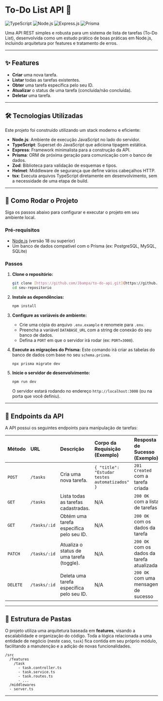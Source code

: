 # To-Do List API 📝

![TypeScript](https://img.shields.io/badge/typescript-%23007ACC.svg?style=for-the-badge&logo=typescript&logoColor=white)
![Node.js](https://img.shields.io/badge/node.js-6DA55F?style=for-the-badge&logo=node.js&logoColor=white)
![Express.js](https://img.shields.io/badge/express.js-%23404d59.svg?style=for-the-badge&logo=express&logoColor=%2361DAFB)
![Prisma](https://img.shields.io/badge/Prisma-%232D3748.svg?style=for-the-badge&logo=Prisma&logoColor=white)

Uma API REST simples e robusta para um sistema de lista de tarefas (To-Do List), desenvolvida como um estudo prático de boas práticas em Node.js, incluindo arquitetura por features e tratamento de erros.

---

## ✨ Features

* **Criar** uma nova tarefa.
* **Listar** todas as tarefas existentes.
* **Obter** uma tarefa específica pelo seu ID.
* **Atualizar** o status de uma tarefa (concluída/não concluída).
* **Deletar** uma tarefa.

---

## 🛠️ Tecnologias Utilizadas

Este projeto foi construído utilizando um stack moderno e eficiente:

* **Node.js**: Ambiente de execução JavaScript no lado do servidor.
* **TypeScript**: Superset do JavaScript que adiciona tipagem estática.
* **Express**: Framework minimalista para a construção da API.
* **Prisma**: ORM de próxima geração para comunicação com o banco de dados.
* **Zod**: Biblioteca para validação de esquemas e tipos.
* **Helmet**: Middleware de segurança que define vários cabeçalhos HTTP.
* **tsx**: Executa arquivos TypeScript diretamente em desenvolvimento, sem a necessidade de uma etapa de build.

---

## 🚀 Como Rodar o Projeto

Siga os passos abaixo para configurar e executar o projeto em seu ambiente local.

### Pré-requisitos

* [Node.js](https://nodejs.org/en/) (versão 18 ou superior)
* Um banco de dados compatível com o Prisma (ex: PostgreSQL, MySQL, SQLite)

### Passos

1.  **Clone o repositório:**
    ```bash
    git clone [https://github.com/Jbampa/to-do-api.git](https://github.com/seu-usuario/seu-repositorio.git)
    cd seu-repositorio
    ```

2.  **Instale as dependências:**
    ```bash
    npm install
    ```

3.  **Configure as variáveis de ambiente:**
    * Crie uma cópia do arquivo `.env.example` e renomeie para `.env`.
    * Preencha a variável `DATABASE_URL` com a string de conexão do seu banco de dados.
    * Defina a `PORT` em que o servidor irá rodar (ex: `PORT=3000`).

4.  **Execute as migrações do Prisma:**
    Este comando irá criar as tabelas do banco de dados com base no seu `schema.prisma`.
    ```bash
    npx prisma migrate dev
    ```

5.  **Inicie o servidor de desenvolvimento:**
    ```bash
    npm run dev
    ```
    O servidor estará rodando no endereço `http://localhost:3000` (ou na porta que você definiu).

---

## 📖 Endpoints da API

A API possui os seguintes endpoints para manipulação de tarefas:

| Método | URL          | Descrição                                         | Corpo da Requisição (Exemplo)               | Resposta de Sucesso (Exemplo)             |
| :----- | :----------- | :------------------------------------------------ | :------------------------------------------ | :---------------------------------------- |
| `POST` | `/tasks`     | Cria uma nova tarefa.                             | `{ "title": "Estudar testes automatizados" }` | `201 Created` com a tarefa criada         |
| `GET`  | `/tasks`     | Lista todas as tarefas cadastradas.               | N/A                                         | `200 OK` com a lista de tarefas           |
| `GET`  | `/tasks/:id` | Obtém uma tarefa específica pelo seu ID.          | N/A                                         | `200 OK` com os dados da tarefa           |
| `PATCH`| `/tasks/:id` | Atualiza o status de uma tarefa (toggle).         | N/A                                         | `200 OK` com os dados da tarefa atualizada|
| `DELETE`| `/tasks/:id` | Deleta uma tarefa específica pelo seu ID.         | N/A                                         | `200 OK` com uma mensagem de sucesso      |

---

## 📂 Estrutura de Pastas

O projeto utiliza uma arquitetura baseada em **features**, visando a escalabilidade e organização do código. Toda a lógica relacionada a uma entidade de negócio (neste caso, `task`) fica contida em seu próprio módulo, facilitando a manutenção e a adição de novas funcionalidades.

```
/src
  /features
    /task
      - task.controller.ts
      - task.service.ts
      - task.routes.ts
      - ...
  /middlewares
  - server.ts
```

---
